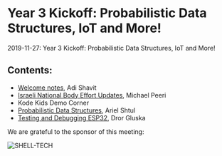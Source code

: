 # Year 3 Kickoff: Probabilistic Data Structures, IoT and More!
2019-11-27: Year 3 Kickoff: Probabilistic Data Structures, IoT and More!

## Contents:
- [Welcome notes](), Adi Shavit
- [Israeli National Body Effort Updates](), Michael Peeri
- Kode Kids Demo Corner
- [Probabilistic Data Structures](), Ariel Shtul
- [Testing and Debugging ESP32](), Dror Gluska

We are grateful to the sponsor of this meeting:  

![SHELL-TECH](../assets/sponsor-logos/ShellTechLogo_120x90.png)

